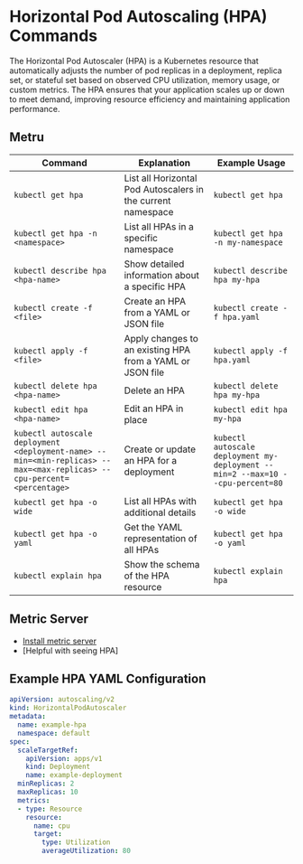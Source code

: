 # Horizontal Pod Autoscaling (HPA) Commands

The Horizontal Pod Autoscaler (HPA) is a Kubernetes resource that automatically adjusts the number of pod replicas in a deployment, replica set, or stateful set based on observed CPU utilization, memory usage, or custom metrics. The HPA ensures that your application scales up or down to meet demand, improving resource efficiency and maintaining application performance.

## Metru

| Command | Explanation | Example Usage |
|---------|-------------|---------------|
| `kubectl get hpa` | List all Horizontal Pod Autoscalers in the current namespace | `kubectl get hpa` |
| `kubectl get hpa -n <namespace>` | List all HPAs in a specific namespace | `kubectl get hpa -n my-namespace` |
| `kubectl describe hpa <hpa-name>` | Show detailed information about a specific HPA | `kubectl describe hpa my-hpa` |
| `kubectl create -f <file>` | Create an HPA from a YAML or JSON file | `kubectl create -f hpa.yaml` |
| `kubectl apply -f <file>` | Apply changes to an existing HPA from a YAML or JSON file | `kubectl apply -f hpa.yaml` |
| `kubectl delete hpa <hpa-name>` | Delete an HPA | `kubectl delete hpa my-hpa` |
| `kubectl edit hpa <hpa-name>` | Edit an HPA in place | `kubectl edit hpa my-hpa` |
| `kubectl autoscale deployment <deployment-name> --min=<min-replicas> --max=<max-replicas> --cpu-percent=<percentage>` | Create or update an HPA for a deployment | `kubectl autoscale deployment my-deployment --min=2 --max=10 --cpu-percent=80` |
| `kubectl get hpa -o wide` | List all HPAs with additional details | `kubectl get hpa -o wide` |
| `kubectl get hpa -o yaml` | Get the YAML representation of all HPAs | `kubectl get hpa -o yaml` |
| `kubectl explain hpa` | Show the schema of the HPA resource | `kubectl explain hpa` |

## Metric Server

- [Install metric server](https://github.com/kubernetes-sigs/metrics-server/releases/tag/v0.7.1)
- [Helpful with seeing HPA]

## Example HPA YAML Configuration

```yaml
apiVersion: autoscaling/v2
kind: HorizontalPodAutoscaler
metadata:
  name: example-hpa
  namespace: default
spec:
  scaleTargetRef:
    apiVersion: apps/v1
    kind: Deployment
    name: example-deployment
  minReplicas: 2
  maxReplicas: 10
  metrics:
  - type: Resource
    resource:
      name: cpu
      target:
        type: Utilization
        averageUtilization: 80

